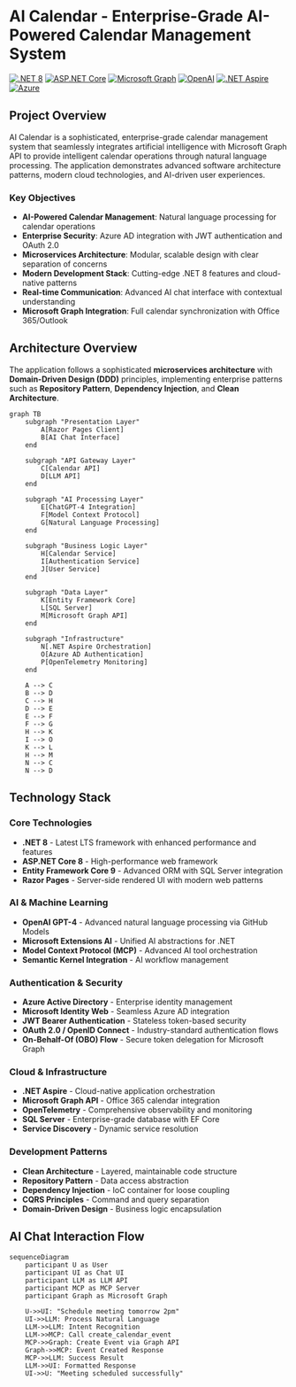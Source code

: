 # AI Calendar - Enterprise-Grade AI-Powered Calendar Management System

[![.NET 8](https://img.shields.io/badge/.NET-8.0-512BD4?style=flat-square)](https://dotnet.microsoft.com/download/dotnet/8.0)
[![ASP.NET Core](https://img.shields.io/badge/ASP.NET%20Core-8.0-512BD4?style=flat-square)](https://docs.microsoft.com/aspnet/core)
[![Microsoft Graph](https://img.shields.io/badge/Microsoft%20Graph-API-0078D4?style=flat-square)](https://docs.microsoft.com/graph)
[![OpenAI](https://img.shields.io/badge/OpenAI-GPT--4-00A67E?style=flat-square)](https://openai.com)
[![.NET Aspire](https://img.shields.io/badge/.NET%20Aspire-9.3-512BD4?style=flat-square)](https://docs.microsoft.com/dotnet/aspire)
[![Azure](https://img.shields.io/badge/Azure%20AD-Authentication-0078D4?style=flat-square)](https://azure.microsoft.com/services/active-directory)

## Project Overview

AI Calendar is a sophisticated, enterprise-grade calendar management system that seamlessly integrates artificial intelligence with Microsoft Graph API to provide intelligent calendar operations through natural language processing. The application demonstrates advanced software architecture patterns, modern cloud technologies, and AI-driven user experiences.

### Key Objectives

- **AI-Powered Calendar Management**: Natural language processing for calendar operations
- **Enterprise Security**: Azure AD integration with JWT authentication and OAuth 2.0
- **Microservices Architecture**: Modular, scalable design with clear separation of concerns
- **Modern Development Stack**: Cutting-edge .NET 8 features and cloud-native patterns
- **Real-time Communication**: Advanced AI chat interface with contextual understanding
- **Microsoft Graph Integration**: Full calendar synchronization with Office 365/Outlook

## Architecture Overview

The application follows a sophisticated **microservices architecture** with **Domain-Driven Design (DDD)** principles, implementing enterprise patterns such as **Repository Pattern**, **Dependency Injection**, and **Clean Architecture**.

```mermaid
graph TB
    subgraph "Presentation Layer"
        A[Razor Pages Client] 
        B[AI Chat Interface]
    end
    
    subgraph "API Gateway Layer"
        C[Calendar API]
        D[LLM API]
    end
    
    subgraph "AI Processing Layer"
        E[ChatGPT-4 Integration]
        F[Model Context Protocol]
        G[Natural Language Processing]
    end
    
    subgraph "Business Logic Layer"
        H[Calendar Service]
        I[Authentication Service]
        J[User Service]
    end
    
    subgraph "Data Layer"
        K[Entity Framework Core]
        L[SQL Server]
        M[Microsoft Graph API]
    end
    
    subgraph "Infrastructure"
        N[.NET Aspire Orchestration]
        O[Azure AD Authentication]
        P[OpenTelemetry Monitoring]
    end
    
    A --> C
    B --> D
    C --> H
    D --> E
    E --> F
    F --> G
    H --> K
    I --> O
    K --> L
    H --> M
    N --> C
    N --> D
```

## Technology Stack

### **Core Technologies**
- **.NET 8** - Latest LTS framework with enhanced performance and features
- **ASP.NET Core 8** - High-performance web framework
- **Entity Framework Core 9** - Advanced ORM with SQL Server integration
- **Razor Pages** - Server-side rendered UI with modern web patterns

### **AI & Machine Learning**
- **OpenAI GPT-4** - Advanced natural language processing via GitHub Models
- **Microsoft Extensions AI** - Unified AI abstractions for .NET
- **Model Context Protocol (MCP)** - Advanced AI tool orchestration
- **Semantic Kernel Integration** - AI workflow management

### **Authentication & Security**
- **Azure Active Directory** - Enterprise identity management
- **Microsoft Identity Web** - Seamless Azure AD integration
- **JWT Bearer Authentication** - Stateless token-based security
- **OAuth 2.0 / OpenID Connect** - Industry-standard authentication flows
- **On-Behalf-Of (OBO) Flow** - Secure token delegation for Microsoft Graph

### **Cloud & Infrastructure**
- **.NET Aspire** - Cloud-native application orchestration
- **Microsoft Graph API** - Office 365 calendar integration
- **OpenTelemetry** - Comprehensive observability and monitoring
- **SQL Server** - Enterprise-grade database with EF Core
- **Service Discovery** - Dynamic service resolution

### **Development Patterns**
- **Clean Architecture** - Layered, maintainable code structure
- **Repository Pattern** - Data access abstraction
- **Dependency Injection** - IoC container for loose coupling
- **CQRS Principles** - Command and query separation
- **Domain-Driven Design** - Business logic encapsulation
 
## AI Chat Interaction Flow

```mermaid
sequenceDiagram
    participant U as User
    participant UI as Chat UI
    participant LLM as LLM API
    participant MCP as MCP Server
    participant Graph as Microsoft Graph
    
    U->>UI: "Schedule meeting tomorrow 2pm"
    UI->>LLM: Process Natural Language
    LLM->>LLM: Intent Recognition
    LLM->>MCP: Call create_calendar_event
    MCP->>Graph: Create Event via Graph API
    Graph->>MCP: Event Created Response
    MCP->>LLM: Success Result
    LLM->>UI: Formatted Response
    UI->>U: "Meeting scheduled successfully"
```


